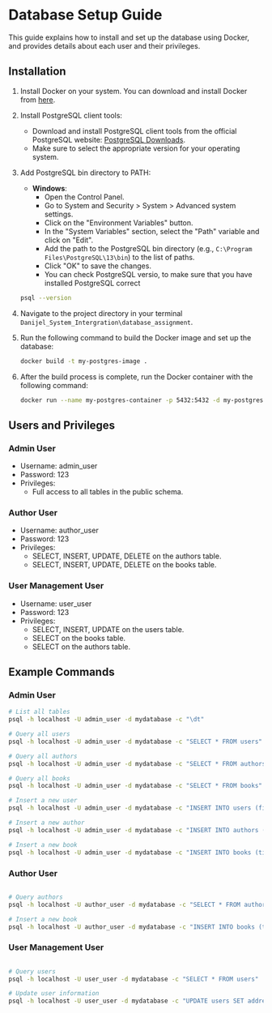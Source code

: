 # Database Setup Guide

This guide explains how to install and set up the database using Docker, and provides details about each user and their privileges.

## Installation
1. Install Docker on your system. You can download and install Docker from [here](https://www.docker.com/get-started).

2. Install PostgreSQL client tools:
   - Download and install PostgreSQL client tools from the official PostgreSQL website: [PostgreSQL Downloads](https://www.postgresql.org/download/).
   - Make sure to select the appropriate version for your operating system.

3. Add PostgreSQL bin directory to PATH:
   - **Windows**:
     - Open the Control Panel.
     - Go to System and Security > System > Advanced system settings.
     - Click on the "Environment Variables" button.
     - In the "System Variables" section, select the "Path" variable and click on "Edit".
     - Add the path to the PostgreSQL bin directory (e.g., `C:\Program Files\PostgreSQL\13\bin`) to the list of paths.
     - Click "OK" to save the changes.
     - You can check PostgreSQL versio, to make sure that you have installed PostgreSQL correct
    ```bash
    psql --version
    ```
4. Navigate to the project directory in your terminal `Danijel_System_Intergration\database_assignment`.

5. Run the following command to build the Docker image and set up the database:

    ```bash
    docker build -t my-postgres-image .
    ```

6. After the build process is complete, run the Docker container with the following command:

    ```bash
    docker run --name my-postgres-container -p 5432:5432 -d my-postgres-image
    ```

## Users and Privileges

### Admin User

- Username: admin_user
- Password: 123
- Privileges:
  - Full access to all tables in the public schema.

### Author User

- Username: author_user
- Password: 123
- Privileges:
  - SELECT, INSERT, UPDATE, DELETE on the authors table.
  - SELECT, INSERT, UPDATE, DELETE on the books table.

### User Management User

- Username: user_user
- Password: 123
- Privileges:
  - SELECT, INSERT, UPDATE on the users table.
  - SELECT on the books table.
  -  SELECT on the authors table.

## Example Commands

### Admin User

```bash
# List all tables
psql -h localhost -U admin_user -d mydatabase -c "\dt"

# Query all users
psql -h localhost -U admin_user -d mydatabase -c "SELECT * FROM users"

# Query all authors
psql -h localhost -U admin_user -d mydatabase -c "SELECT * FROM authors"

# Query all books
psql -h localhost -U admin_user -d mydatabase -c "SELECT * FROM books"

# Insert a new user
psql -h localhost -U admin_user -d mydatabase -c "INSERT INTO users (firstname, lastname, email, password, address) VALUES ('New', 'User', 'newuser@example.com', 'newpassword', '123 New St')"

# Insert a new author
psql -h localhost -U admin_user -d mydatabase -c "INSERT INTO authors (author_name, bio) VALUES ('New Author', 'Bio of the new author')"

# Insert a new book
psql -h localhost -U admin_user -d mydatabase -c "INSERT INTO books (title, author_id, publish_date, isbn, description) VALUES ('New Book', 4, '2024-03-06', '1234567890', 'Description of the new book')"
```
### Author User
```bash

# Query authors
psql -h localhost -U author_user -d mydatabase -c "SELECT * FROM authors"

# Insert a new book
psql -h localhost -U author_user -d mydatabase -c "INSERT INTO books (title, author_id) VALUES ('New Book', 2)"
```
### User Management User
```bash

# Query users
psql -h localhost -U user_user -d mydatabase -c "SELECT * FROM users"

# Update user information
psql -h localhost -U user_user -d mydatabase -c "UPDATE users SET address = 'New Address' WHERE user_id = 1"
```
